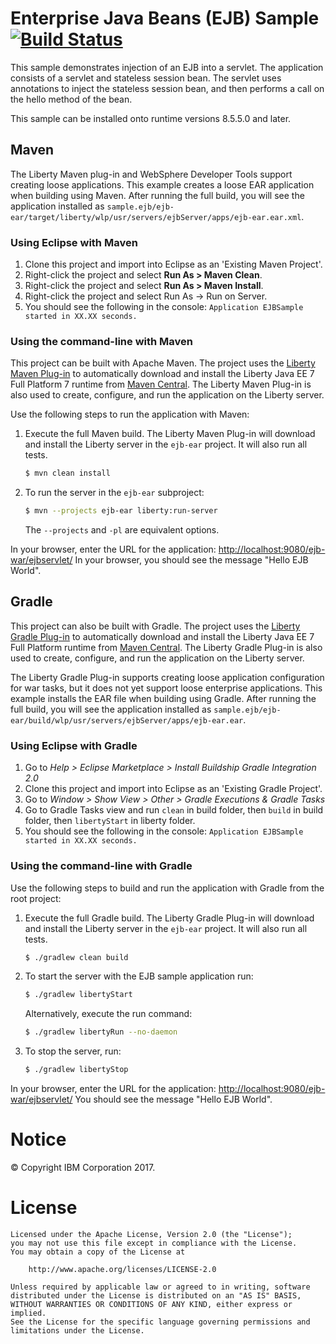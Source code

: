 Enterprise Java Beans (EJB) Sample [![Build Status](https://travis-ci.org/WASdev/sample.ejb.svg?branch=master)](https://travis-ci.org/WASdev/sample.ejb)
==============


This sample demonstrates injection of an EJB into a servlet. The application consists of a servlet and stateless session bean. The servlet uses annotations to inject the stateless session bean, and then performs a call on the hello method of the bean.

This sample can be installed onto runtime versions 8.5.5.0 and later.

## Maven

The Liberty Maven plug-in and WebSphere Developer Tools support creating loose applications. This example creates a loose EAR application when building using Maven. After running the full build, you will see the application installed as `sample.ejb/ejb-ear/target/liberty/wlp/usr/servers/ejbServer/apps/ejb-ear.ear.xml`.

### Using Eclipse with Maven

1. Clone this project and import into Eclipse as an 'Existing Maven Project'.
2. Right-click the project and select **Run As > Maven Clean**.
3. Right-click the project and select **Run As > Maven Install**.
4. Right-click the project and select Run As -> Run on Server.
5. You should see the following in the console: `Application EJBSample started in XX.XX seconds.`

### Using the command-line with Maven 

This project can be built with Apache Maven. The project uses the [Liberty Maven Plug-in] to automatically download and install the Liberty Java EE 7 Full Platform 7 runtime from [Maven Central]. The Liberty Maven Plug-in is also used to create, configure, and run the application on the Liberty server. 

Use the following steps to run the application with Maven:

1. Execute the full Maven build. The Liberty Maven Plug-in will download and install the Liberty server in the `ejb-ear` project. It will also run all tests.
    ```bash
    $ mvn clean install
    ```

2. To run the server in the `ejb-ear` subproject:
    ```bash
    $ mvn --projects ejb-ear liberty:run-server
    ```
    The `--projects` and `-pl` are equivalent options.

In your browser, enter the URL for the application: [http://localhost:9080/ejb-war/ejbservlet/](http://localhost:9080/ejb-war/ejbservlet/) 
In your browser, you should see the message "Hello EJB World".

## Gradle

This project can also be built with Gradle. The project uses the [Liberty Gradle Plug-in] to automatically download and install the Liberty Java EE 7 Full Platform runtime from [Maven Central]. The Liberty Gradle Plug-in is also used to create, configure, and run the application on the Liberty server. 

The Liberty Gradle Plug-in supports creating loose application configuration for war tasks, but it does not yet support loose enterprise applications. This example installs the EAR file when building using Gradle. After running the full build, you will see the application installed as `sample.ejb/ejb-ear/build/wlp/usr/servers/ejbServer/apps/ejb-ear.ear`.

### Using Eclipse with Gradle
1. Go to *Help > Eclipse Marketplace > Install Buildship Gradle Integration 2.0*
2. Clone this project and import into Eclipse as an 'Existing Gradle Project'.
3. Go to *Window > Show View > Other > Gradle Executions & Gradle Tasks*
4. Go to Gradle Tasks view and run `clean` in build folder, then `build` in build folder, then `libertyStart` in liberty folder.
5. You should see the following in the console: `Application EJBSample started in XX.XX seconds.`

### Using the command-line with Gradle 

Use the following steps to build and run the application with Gradle from the root project:

1. Execute the full Gradle build. The Liberty Gradle Plug-in will download and install the Liberty server in the `ejb-ear` project. It will also run all tests.
    ```bash
    $ ./gradlew clean build
    ```

2. To start the server with the EJB sample application run:
    ```bash
    $ ./gradlew libertyStart
    ```

    Alternatively, execute the run command:
    ```bash
    $ ./gradlew libertyRun --no-daemon
    ```

3. To stop the server, run:
    ```bash
    $ ./gradlew libertyStop
    ```

In your browser, enter the URL for the application: [http://localhost:9080/ejb-war/ejbservlet/](http://localhost:9080/ejb-war/ejbservlet/) 
You should see the message "Hello EJB World".


# Notice

© Copyright IBM Corporation 2017.

# License

```text
Licensed under the Apache License, Version 2.0 (the "License");
you may not use this file except in compliance with the License.
You may obtain a copy of the License at

    http://www.apache.org/licenses/LICENSE-2.0

Unless required by applicable law or agreed to in writing, software
distributed under the License is distributed on an "AS IS" BASIS,
WITHOUT WARRANTIES OR CONDITIONS OF ANY KIND, either express or implied.
See the License for the specific language governing permissions and
limitations under the License.
````

[Liberty Maven Plug-in]: https://github.com/WASdev/ci.maven
[Liberty Gradle Plug-in]: https://github.com/WASdev/ci.gradle
[Maven Central]: https://search.maven.org/
